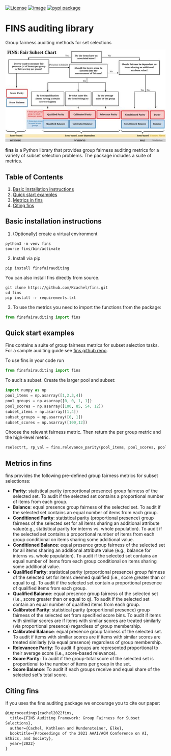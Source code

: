 [![License](https://img.shields.io/badge/License-Apache_2.0-blue.svg)](https://opensource.org/licenses/Apache-2.0)
[![image](https://img.shields.io/pypi/status/finsfairauditing.svg)](https://pypi.org/project/finsfairauditing/)
[![pypi package](https://img.shields.io/pypi/v/finsfairauditing.svg)](https://pypi.python.org/pypi/finsfairauditing/)

# FINS auditing library

Group fairness auditing methods for set selections

<p align="center">
<img src="assets/FSC.jpg">
</p>

**fins** is a Python library that provides group fairness auditing metrics for a variety of subset selection problems. The package includes a suite of metrics.



## Table of Contents
1. [Basic installation instructions](#basic-installation-instructions)
2. [Quick start examples](#quick-start-examples)
3. [Metrics in fins](#metrics-in-fins)
4. [Citing fins](#citing-fins)



## Basic installation instructions
1. (Optionally) create a virtual environment
```
python3 -m venv fins
source fins/bin/activate
```
2. Install via pip
```
pip install finsfairauditing
```
You can also install fins directly from source.
```
git clone https://github.com/Kcachel/fins.git
cd fins
pip install -r requirements.txt
```
3. To use the metrics you need to import the functions from the package:
```python
from finsfairauditing import fins
```

## Quick start examples
Fins contains a suite of group fairness metrics for subset selection tasks.
For a sample auditing guide see [fins github repo](https://github.com/KCachel/fins).

To use fins in your code run

```py
from finsfairauditing import fins
```

To audit a subset. Create the larger pool and subset:

```py
import numpy as np
pool_items = np.asarray([1,2,3,4])
pool_groups = np.asarray([0, 0, 1, 1])
pool_scores = np.asarray([100, 85, 54, 12])
subset_items = np.asarray([1,4])
subset_groups = np.asarray([0, 1])
subset_scores = np.asarray([100,12])
```
Choose the relevant fairness metric. Then return the per group metric and the high-level metric.
```py
rselectrt, rp_val = fins.relevance_parity(pool_items, pool_scores, pool_groups, subset_items, subset_scores, subset_groups)
```
## Metrics in fins
fins provides the following pre-defined group fairness metrics for subset selectionss:
- **Parity**: statistical parity (proportional presence) group fairness of the selected set. To audit if the selected set contains a proportional number of items from each group.
- **Balance**: equal presence group fairness of the selected set. To audit if the selected set contains an equal number of items from each group.
- **Conditioned Parity**: statistical parity (proportional presence) group fairness of the selected set for all items sharing an additional attribute value(e.g., statistical parity for interns vs. whole population). To audit if the selected set contains a proportional number of items from each group conditional on items sharing some additional value.
- **Conditioned Balance**: equal presence group fairness of the selected set for all items sharing an additional attribute value (e.g., balance for interns vs. whole population). To audit if the selected set contains an equal number of items from each group conditional on items sharing some additional value.
- **Qualified Parity**: statistical parity (proportional presence) group fairness of the selected set for items deemed qualified (i.e., score greater than or equal to  q). To audit if the selected set contain a proportional presence of qualified items from each group.
- **Qualified Balance**: equal presence group fairness of the selected set (i.e., score greater than or equal to  q). To audit if the selected set contain an equal number of qualified items from each group.
- **Calibrated Parity**: statistical parity (proportional presence) group fairness of the selected set from specified score bins. To audit if items with similiar scores are if items with similar scores are treated similarly (via proportional presence) regardless of group membership.
- **Calibrated Balance**: equal presence group fairness of the selected set.  To audit if items with similiar scores are if items with similar scores are treated similarly (via equal presence) regardless of group membership.
- **Relevancce Parity**: To audit if groups are represented proportional to their average score (i.e., score-based relevance).
- **Score Parity**: To audit if the group-total score of the selected set is proportional to the number of items per group in the set.
- **Score Balance**: To audit if each groups receive and equal share of the selected set's total score.

## Citing fins
If you uses the fins auditing package we encourage
you to cite our paper:
```
@inproceedings{cachel2022fins,
  title={FINS Auditing Framework: Group Fairness for Subset Selections},
  author={Cachel, Kathleen and Rundensteiner, Elke},
  booktitle={Proceedings of the 2021 AAAI/ACM Conference on AI, Ethics, and Society},
  year={2022}
}
```
